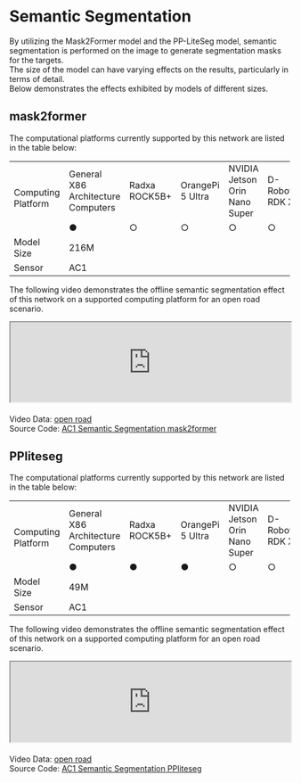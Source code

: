 # Semantic Segmentation
By utilizing the Mask2Former model and the PP-LiteSeg model, semantic segmentation is performed on the image to generate segmentation masks for the targets.  
The size of the model can have varying effects on the results, particularly in terms of detail.  
Below demonstrates the effects exhibited by models of different sizes.

## mask2former

The computational platforms currently supported by this network are listed in the table below:

<table class="docutils align-default" style="width: 100%;">
    <tbody>
        <tr class="row-even centered-table-text">
            <td rowspan="2">Computing Platform</td>
            <td>General X86 Architecture Computers</td>
            <td>Radxa ROCK5B+</td>
            <td>OrangePi 5 Ultra</td>
            <td>NVIDIA Jetson Orin Nano Super</td>
            <td>D-Robotics RDK X5</td>
        </tr>
        <tr class="row-odd centered-table-text">
            <td>●</td>
            <td>○</td>
            <td>○</td>
            <td>○</td>
            <td>○</td>
        </tr>
        <tr class="row-even centered-table-text">
            <td>Model Size</td>
            <td colspan="5">216M</td>
        </tr>
        <tr class="row-odd centered-table-text">
            <td>Sensor</td>
            <td colspan="5">AC1</td>
        </tr>
    </tbody>
</table>

The following video demonstrates the offline semantic segmentation effect of this network on a supported computing platform for an open road scenario.

<div style="margin-bottom: 24px; position:relative; width:100%; padding-top: 28.33%;" class="video-container">
    <iframe src="https://cdn.robosense.cn/AC_wiki/split_network_wiki.mp4" allowfullscreen style="position:absolute; top:0; left:0; width:100%; height:100%;"></iframe>
</div>

Video Data: [open road](https://cdn.robosense.cn/AC_wiki/split_network_demo.zip)  
Source Code: [AC1 Semantic Segmentation mask2former](https://github.com/RoboSense-Robotics/robosense_ac_perception)

## PPliteseg

The computational platforms currently supported by this network are listed in the table below:

<table class="docutils align-default" style="width: 100%;">
    <tbody>
        <tr class="row-even centered-table-text">
            <td rowspan="2">Computing Platform</td>
            <td>General X86 Architecture Computers</td>
            <td>Radxa ROCK5B+</td>
            <td>OrangePi 5 Ultra</td>
            <td>NVIDIA Jetson Orin Nano Super</td>
            <td>D-Robotics RDK X5</td>
        </tr>
        <tr class="row-odd centered-table-text">
            <td>●</td>
            <td>●</td>
            <td>●</td>
            <td>○</td>
            <td>○</td>
        </tr>
        <tr class="row-even centered-table-text">
            <td>Model Size</td>
            <td colspan="5">49M</td>
        </tr>
        <tr class="row-odd centered-table-text">
            <td>Sensor</td>
            <td colspan="5">AC1</td>
        </tr>
    </tbody>
</table>

The following video demonstrates the offline semantic segmentation effect of this network on a supported computing platform for an open road scenario.

<div style="margin-bottom: 24px; position:relative; width:100%; padding-top: 28.57%;" class="video-container">
    <iframe src="https://cdn.robosense.cn/AC_wiki/split_network_radxa.mp4" allowfullscreen style="position:absolute; top:0; left:0; width:100%; height:100%;"></iframe>
</div>

Video Data: [open road](https://cdn.robosense.cn/AC_wiki/split_network_demo.zip)  
Source Code: [AC1 Semantic Segmentation PPliteseg](https://github.com/RoboSense-Robotics/robosense_ac_perception)
